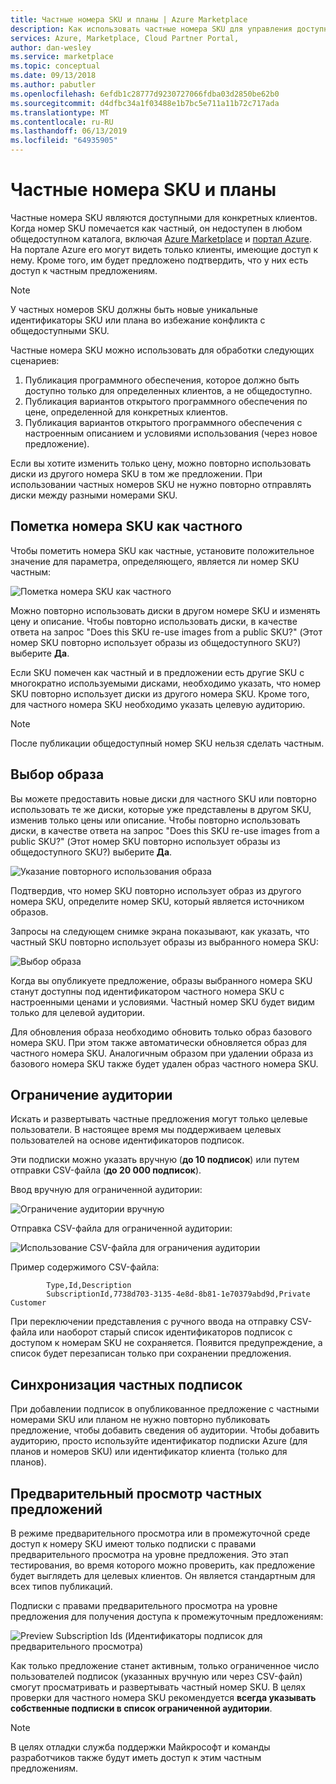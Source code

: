 ```yaml
---
title: Частные номера SKU и планы | Azure Marketplace
description: Как использовать частные номера SKU для управления доступностью предложений.
services: Azure, Marketplace, Cloud Partner Portal,
author: dan-wesley
ms.service: marketplace
ms.topic: conceptual
ms.date: 09/13/2018
ms.author: pabutler
ms.openlocfilehash: 6efdb1c28777d9230727066fdba03d2850be62b0
ms.sourcegitcommit: d4dfbc34a1f03488e1b7bc5e711a11b72c717ada
ms.translationtype: MT
ms.contentlocale: ru-RU
ms.lasthandoff: 06/13/2019
ms.locfileid: "64935905"
---
```

<a name="private-skus-and-plans"></a>Частные номера SKU и планы
============

Частные номера SKU являются доступными для конкретных клиентов. Когда номер SKU помечается как частный, он недоступен в любом общедоступном каталога, включая [Azure Marketplace](https://azuremarketplace.microsoft.com) и [портал Azure](https://portal.azure.com). На портале Azure его могут видеть только клиенты, имеющие доступ к нему. Кроме того, им будет предложено подтвердить, что у них есть доступ к частным предложениям.

>[!NOTE]
>У частных номеров SKU должны быть новые уникальные идентификаторы SKU или плана во избежание конфликта с общедоступными SKU.

Частные номера SKU можно использовать для обработки следующих сценариев:

1.  Публикация программного обеспечения, которое должно быть доступно только для определенных клиентов, а не общедоступно.
2.  Публикация вариантов открытого программного обеспечения по цене, определенной для конкретных клиентов.
3.  Публикация вариантов открытого программного обеспечения с настроенным описанием и условиями использования (через новое предложение).

Если вы хотите изменить только цену, можно повторно использовать диски из другого номера SKU в том же предложении. При использовании частных номеров SKU не нужно повторно отправлять диски между разными номерами SKU.

<a name="mark-a-sku-private"></a>Пометка номера SKU как частного
---------------------

Чтобы пометить номера SKU как частные, установите положительное значение для параметра, определяющего, является ли номер SKU частным:

![Пометка номера SKU как частного](./media/cloud-partner-portal-publish-virtual-machine/markingskuprivate.png)

Можно повторно использовать диски в другом номере SKU и изменять цену и описание. Чтобы повторно использовать диски, в качестве ответа на запрос "Does this SKU re-use images from a public SKU?" (Этот номер SKU повторно использует образы из общедоступного SKU?) выберите **Да**.

Если SKU помечен как частный и в предложении есть другие SKU с многократно используемыми дисками, необходимо указать, что номер SKU повторно использует диски из другого номера SKU. Кроме того, для частного номера SKU необходимо указать целевую аудиторию.

>[!NOTE]
>После публикации общедоступный номер SKU нельзя сделать частным.

<a name="select-an-image"></a>Выбор образа
------------------

Вы можете предоставить новые диски для частного SKU или повторно использовать те же диски, которые уже представлены в другом SKU, изменив только цены или описание. Чтобы повторно использовать диски, в качестве ответа на запрос "Does this SKU re-use images from a public SKU?" (Этот номер SKU повторно использует образы из общедоступного SKU?) выберите **Да**.

![Указание повторного использования образа](./media/cloud-partner-portal-publish-virtual-machine/selectimage1.png)

Подтвердив, что номер SKU повторно использует образ из другого номера SKU, определите номер SKU, который является источником образов.

Запросы на следующем снимке экрана показывают, как указать, что частный SKU повторно использует образы из выбранного номера SKU:

![Выбор образа](./media/cloud-partner-portal-publish-virtual-machine/selectimage2.png)

Когда вы опубликуете предложение, образы выбранного номера SKU станут доступны под идентификатором частного номера SKU с настроенными ценами и условиями. Частный номер SKU будет видим только для целевой аудитории.

Для обновления образа необходимо обновить только образ базового номера SKU. При этом также автоматически обновляется образ для частного номера SKU. Аналогичным образом при удалении образа из базового номера SKU также будет удален образ частного номера SKU.

<a name="restricting-the-audience"></a>Ограничение аудитории
------------------------

Искать и развертывать частные предложения могут только целевые пользователи.
В настоящее время мы поддерживаем целевых пользователей на основе идентификаторов подписок.

Эти подписки можно указать вручную (**до 10 подписок**) или путем отправки CSV-файла (**до 20 000 подписок**).

Ввод вручную для ограниченной аудитории:

![Ограничение аудитории вручную](./media/cloud-partner-portal-publish-virtual-machine/restrictaudience1.png)

Отправка CSV-файла для ограниченной аудитории:

![Использование CSV-файла для ограничения аудитории](./media/cloud-partner-portal-publish-virtual-machine/restrictaudience2.png)

Пример содержимого CSV-файла:

            Type,Id,Description
            SubscriptionId,7738d703-3135-4e8d-8b81-1e70379abd9d,Private Customer

При переключении представления с ручного ввода на отправку CSV-файла или наоборот старый список идентификаторов подписок с доступом к номерам SKU не сохраняется. Появится предупреждение, а список будет перезаписан только при сохранении предложения.

<a name="sync-private-subscriptions"></a>Синхронизация частных подписок
-------------------------

При добавлении подписок в опубликованное предложение с частными номерами SKU или планом не нужно повторно публиковать предложение, чтобы добавить сведения об аудитории. Чтобы добавить аудиторию, просто используйте идентификатор подписки Azure (для планов и номеров SKU) или идентификатор клиента (только для планов).

<a name="previewing-private-offers"></a>Предварительный просмотр частных предложений
-------------------------

В режиме предварительного просмотра или в промежуточной среде доступ к номеру SKU имеют только подписки с правами предварительного просмотра на уровне предложения. Это этап тестирования, во время которого можно проверить, как предложение будет выглядеть для целевых клиентов. Он является стандартным для всех типов публикаций.

Подписки с правами предварительного просмотра на уровне предложения для получения доступа к промежуточным предложениям:

![Preview Subscription Ids (Идентификаторы подписок для предварительного просмотра)](./media/cloud-partner-portal-publish-virtual-machine/previewoffer1.png)

Как только предложение станет активным, только ограниченное число пользователей подписок (указанных вручную или через CSV-файл) смогут просматривать и развертывать частный номер SKU. В целях проверки для частного номера SKU рекомендуется **всегда указывать собственные подписки в список ограниченной аудитории**.

>[!NOTE]
>В целях отладки служба поддержки Майкрософт и команды разработчиков также будут иметь доступ к этим частным предложениям.
